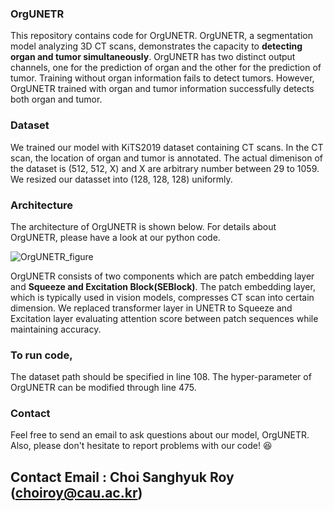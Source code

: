 ### OrgUNETR

This repository contains code for OrgUNETR.
OrgUNETR, a segmentation model analyzing 3D CT scans, demonstrates the capacity to **detecting organ and tumor simultaneously**. OrgUNETR has two distinct output channels, one for the prediction of organ and the other for the prediction of tumor. Training without organ information fails to detect tumors. However, OrgUNETR trained with organ and tumor information successfully detects both organ and tumor.


### Dataset

We trained our model with KiTS2019 dataset containing CT scans. In the CT scan, the location of organ and tumor is annotated. The actual dimenison of the dataset is (512, 512, X) and X are arbitrary number between 29 to 1059. We resized our datasset into (128, 128, 128) uniformly.


### Architecture

The architecture of OrgUNETR is shown below. For details about OrgUNETR, please have a look at our python code.

![OrgUNETR_figure](https://github.com/ChoiSanghyukRoy/OrgUNETR/assets/148459212/ef584108-ca9b-432f-ad1b-4ce9c0847e05)


OrgUNETR consists of two components which are patch embedding layer and **Squeeze and Excitation Block(SEBlock)**. The patch embedding layer, which is typically used in vision models, compresses CT scan into certain dimension. We replaced transformer layer in UNETR to Squeeze and Excitation layer evaluating attention score between patch sequences while maintaining accuracy.


### To run code,
The dataset path should be specified in line 108. The hyper-parameter of OrgUNETR can be modified through line 475.


### Contact
Feel free to send an email to ask questions about our model, OrgUNETR. Also, please don't hesitate to report problems with our code! 😆
## Contact Email : Choi Sanghyuk Roy (choiroy@cau.ac.kr)


